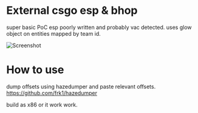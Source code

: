 # External csgo esp & bhop
 super basic PoC esp poorly written and probably vac detected. uses glow object on entities mapped by team id.

 ![Screenshot](https://cdn.discordapp.com/attachments/314339513327681536/1049997026504491048/image.png)
 
 # How to use
 
 dump offsets using hazedumper and paste relevant offsets. https://github.com/frk1/hazedumper
 
 build as x86 or it work work.
